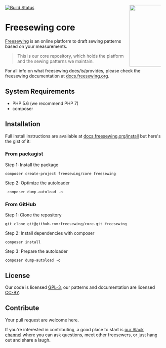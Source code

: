 <a href="https://docs/freesewing.org/"><img src="https://docs.freesewing.org/img/logo-black.svg" align="right" width=200 style="max-width: 20%;" /></a>
[![Build Status](https://travis-ci.org/freesewing/core.svg?branch=master)](https://travis-ci.org/freesewing/docs)

# Freesewing core
[Freesewing](https://freesewing.org/) is an online platform to draft sewing patterns based on your measurements.

> This is our core repository, which holds the platform and the sewing patterns we maintain.

For all info on what freesewing does/is/provides, please check the freesewing documentation at [docs.freesewing.org](https://docs.freesewing.org).

## System Requirements
* PHP 5.6 (we recommend PHP 7)
* composer

## Installation

Full install instructions are available at [docs.freesewing.org/install](https://docs.freesewing.org/install)
but here's the gist of it:

### From packagist
Step 1: Install the package
```
composer create-project freesewing/core freesewing
```

Step 2: Optimize the autoloader
```
 composer dump-autoload -o
```

### From GitHub
Step 1: Clone the repository
```
git clone git@github.com:freesewing/core.git freesewing
```

Step 2: Install dependencies with composer
```
composer install
```

Step 3: Prepare the autoloader
```
composer dump-autoload -o
```

## License
Our code is licensed [GPL-3](https://www.gnu.org/licenses/gpl-3.0.en.html), 
our patterns and documentation are licensed [CC-BY](https://creativecommons.org/licenses/by/4.0/).

## Contribute

Your pull request are welcome here. 

If you're interested in contributing, a good place to start is 
[our Slack channel](https://docs.freesewing.org/slack/) 
where you can ask questions, meet other freesewers, 
or just hang out and share a laugh.
